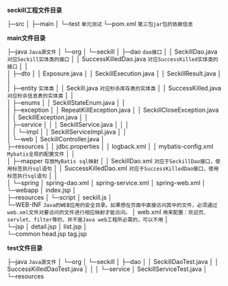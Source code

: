 **seckill工程文件目录**

├─src
│  ├─main
│  └─test  `单元测试`
└─pom.xml  `第三包jar包的依赖信息`
     

**main文件目录**

├─java  `Java源文件`
│  └─org
│      └─seckill
│          ├─dao  `dao接口`
│          │      SeckillDao.java  `对应Seckill实体类的接口`
│          │      SuccessKilledDao.java  `对应SuccessKilled实体类的接口`
│          │      
│          ├─dto
│          │      Exposure.java
│          │      SeckillExecution.java
│          │      SeckillResult.java
│          │      
│          ├─entity  `实体类`
│          │      Seckill.java  `对应秒杀库存表的实体类`
│          │      SuccessKilled.java  `对应秒杀信息表的实体类`
│          │      
│          ├─enums
│          │      SeckillStateEnum.java
│          │      
│          ├─exception
│          │      RepeatKillException.java
│          │      SeckillCloseException.java
│          │      SeckillException.java
│          │      
│          ├─service
│          │  │  SeckillService.java
│          │  │  
│          │  └─impl
│          │          SeckillServiceImpl.java
│          │          
│          └─web
│                  SeckillController.java
│                  
├─resources
│  │  jdbc.properties
│  │  logback.xml
│  │  mybatis-config.xml  `Mybatis全局的配置文件`
│  │  
│  ├─mapper  `存放MyBatis sql映射`
│  │      SeckillDao.xml  `对应于SeckillDao接口，使用标签执行sql语句`
│  │      SuccessKilledDao.xml  `对应于SuccessKilledDao接口，使用标签执行sql语句`
│  │      
│  └─spring
│          spring-dao.xml
│          spring-service.xml
│          spring-web.xml
│      
└─webapp
    │  index.jsp
    │  
    ├─resources
    │  └─script
    │          seckill.js
    │          
    └─WEB-INF   `Java的WEB应用的安全目录。如果想在页面中直接访问其中的文件，必须通过web.xml文件对要访问的文件进行相应映射才能访问。`
        │  web.xml  `用来配置：欢迎页、servlet、filter等的，并不是Java web工程所必需的，可以不用`
        │  
        └─jsp
            │  detail.jsp
            │  list.jsp
            │  
            └─common
                    head.jsp
                    tag.jsp

**test文件目录**

├─java  `Java源文件`
│  └─org
│      └─seckill
│          ├─dao
│          │      SeckillDaoTest.java
│          │      SuccessKilledDaoTest.java
│          │
│          └─service
│                  SeckillServiceTest.java
│ 
└─resources